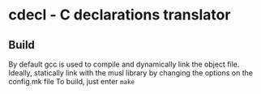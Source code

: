 cdecl - C declarations translator
=================================

Build
-----
By default gcc is used to compile and dynamically link the object file.
Ideally, statically link with the musl library by changing the options on the
config.mk file
To build, just enter `make`
